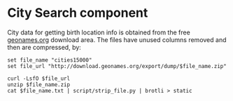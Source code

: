 # City Search component

City data for getting birth location info is obtained from
the free [geonames.org][1] download area.  The files have unused
columns removed and then are compressed, by:

```
set file_name "cities15000"
set file_url "http://download.geonames.org/export/dump/$file_name.zip"

curl -LsfO $file_url 
unzip $file_name.zip
cat $file_name.txt | script/strip_file.py | brotli > static

```


[1]: http://download.geonames.org/export/dump/
